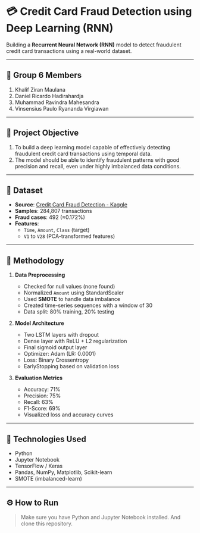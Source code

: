 # 💳 Credit Card Fraud Detection using Deep Learning (RNN)

Building a **Recurrent Neural Network (RNN)** model to detect fraudulent credit card transactions using a real-world dataset.

---

## 👥 Group 6 Members

1. Khalif Ziran Maulana 
2. Daniel Ricardo Hadirahardja
3. Muhammad Ravindra Mahesandra 
4. Vinsensius Paulo Ryananda Virgiawan

---

## 🎯 Project Objective

1. To build a deep learning model capable of effectively detecting fraudulent credit card transactions using temporal data.  
2. The model should be able to identify fraudulent patterns with good precision and recall, even under highly imbalanced data conditions.

---

## 📁 Dataset

- **Source**: [Credit Card Fraud Detection - Kaggle](https://www.kaggle.com/datasets/mlg-ulb/creditcardfraud/data)
- **Samples**: 284,807 transactions
- **Fraud cases**: 492 (≈0.172%)
- **Features**:
  - `Time`, `Amount`, `Class` (target)
  - `V1` to `V28` (PCA-transformed features)

---

## 🧪 Methodology

1. **Data Preprocessing**
   - Checked for null values (none found)
   - Normalized `Amount` using StandardScaler
   - Used **SMOTE** to handle data imbalance
   - Created time-series sequences with a window of 30
   - Data split: 80% training, 20% testing

2. **Model Architecture**
   - Two LSTM layers with dropout
   - Dense layer with ReLU + L2 regularization
   - Final sigmoid output layer
   - Optimizer: Adam (LR: 0.0001)
   - Loss: Binary Crossentropy
   - EarlyStopping based on validation loss

3. **Evaluation Metrics**
   - Accuracy: 71%
   - Precision: 75%
   - Recall: 63%
   - F1-Score: 69%
   - Visualized loss and accuracy curves

---

## 🧠 Technologies Used

- Python
- Jupyter Notebook
- TensorFlow / Keras
- Pandas, NumPy, Matplotlib, Scikit-learn
- SMOTE (imbalanced-learn)

---

## ⚙️ How to Run

> Make sure you have Python and Jupyter Notebook installed. And clone this repository.
